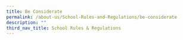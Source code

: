 ```yaml
---
title: Be Considerate
permalink: /about-us/School-Rules-and-Regulations/be-considerate
description: ""
third_nav_title: School Rules & Regulations
---
```

